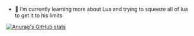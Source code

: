 
- 🌱 I’m currently learning more about Lua and trying to squeeze all of lua to get it to his limits

[![Anurag's GitHub stats](https://github-readme-stats.vercel.app/api?username=valirydev)](https://github.com/anuraghazra/github-readme-stats)
